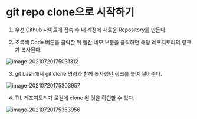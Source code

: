 # git repo clone으로 시작하기

1. 우선 Github 사이트에 접속 후 내 계정에 새로운 Repository를 만든다.

2.  초록색 Code 버튼을 클릭한 뒤 빨간 네모 부분을 클릭하면 해당 레포지토리의 링크가 복사된다.

![image-20210720175031312](C:\Users\wu2ee\AppData\Roaming\Typora\typora-user-images\image-20210720175031312.png)



3. git bash에서 git clone 명령과 함께 복사했던 링크를 붙여 넣어준다.

![image-20210720175303957](C:\Users\wu2ee\AppData\Roaming\Typora\typora-user-images\image-20210720175303957.png)



4. TIL 레포지토리가 로컬에 clone 된 것을 확인할 수 있다.

![image-20210720175353956](C:\Users\wu2ee\AppData\Roaming\Typora\typora-user-images\image-20210720175353956.png)

